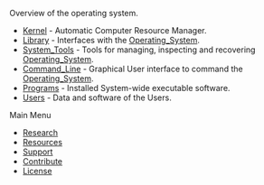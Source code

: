 Overview of the operating system.
* [Kernel](./Kernel/) - Automatic Computer Resource Manager.
* [Library](./Library/) - Interfaces with the [Operating_System](./).
* [System_Tools](./System_Tools/) - Tools for managing, inspecting and recovering [Operating_System](./).
* [Command_Line](./Command_Line/) - Graphical User interface to command the [Operating_System](./).
* [Programs](./Programs/) - Installed System-wide executable software.
* [Users](./Users/) - Data and software of the Users.
 
Main Menu
* [Research]()
* [Resources]()
* [Support]()
* [Contribute]()
* [License](../LICENSE)
